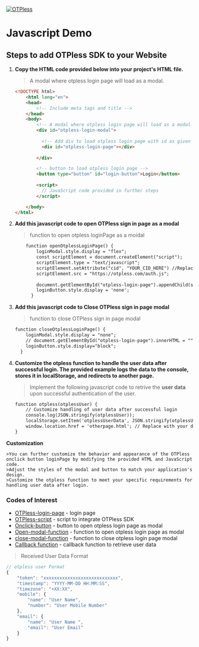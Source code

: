 ﻿[![OTPless](https://d1j61bbz9a40n6.cloudfront.net/website/home/v4/logo/white_logo.svg)](https://otpless.com/platforms/javascript)

# Javascript Demo

## Steps to add OTPless SDK to your Website

1. **Copy the HTML code provided below into your project's HTML file.**

    > A modal where otpless login page will load as a modal.

    ```html
    <!DOCTYPE html>
        <html lang="en">
        <head>
            <!-- Include meta tags and title -->
        </head>
        <body>
            <!-- A modal where otpless login page will load as a modal -->
            <div id="otpless-login-modal">
        
              <!-- Add div to load otpless login page with id as given below  -->
              <div id="otpless-login-page"></div>
        
            </div>

            <!-- button to load otpless login page -->
            <button type="button" id="login-button">Login</button>
        
            <script>
              // JavaScript code provided in further steps
            </script> 

        </body>
    </html>

    ```

2. **Add this javascript code to open OTPless sign in page as a modal**

   > function to open otpless loginPage as a moidal
    ```html
        function openOtplessLoginPage() {
            loginModal.style.display = "flex";
            const scriptElement = document.createElement("script");
            scriptElement.type = "text/javascript";
            scriptElement.setAttribute("cid", "YOUR_CID_HERE") //Replace with your cid
            scriptElement.src = "https://otpless.com/auth.js";
          
            document.getElementById("otpless-login-page").appendChild(scriptElement);
            loginButton.style.display = 'none';
          }
    ```

3. **Add this javascript code to Close OTPless sign in page modal**

   > function to close OTPless sign in page modal
    ```html
    function closeOtplessLoginPage() {
        loginModal.style.display = "none";
        // document.getElementById("otpless-login-page").innerHTML = "";
        loginButton.style.display="block";
      }
    ```
4. **Customize the otpless function to handle the user data after successful login. The provided example logs the data to the console, stores it in localStorage, and redirects to another page.**

    > Implement the following javascript code to retrive the **user data** upon successful authentication of the user.

    ```html
    function otpless(otplessUser) {
        // Customize handling of user data after successful login
        console.log(JSON.stringify(otplessUser));
        localStorage.setItem('otplessUserData', JSON.stringify(otplessUser));
        window.location.href = 'otherpage.html'; // Replace with your desired redirection
    }
    ```

**Customization**

    >You can further customize the behavior and appearance of the OTPless onclick button loginPage by modifying the provided HTML and JavaScript code.
    >Adjust the styles of the modal and button to match your application's design.
    >Customize the otpless function to meet your specific requirements for handling user data after login.
    
### Codes of Interest

- [OTPless-login-page](onclickbutton.html#L14) - login page
- [OTPless-script](onclickbutton.html#L29) - script to integrate OTPless SDK
- [Onclick-button](onclickbutton.html#L19) - button to open otpless login page as modal
- [Open-modal-function](onclickbutton.html#L27) - function to open otpless login page as modal
- [close-modal-function](onclickbutton.html#L39) - function to close otpless login page modal
- [Callback function](onclickbutton.html#L50) - callback function to retrieve user data

> Received User Data Format

```js
// otpless user Format
{
    "token": "xxxxxxxxxxxxxxxxxxxxxxxxxxxx",
    "timestamp": "YYYY-MM-DD HH:MM:SS",
    "timezone": "+XX:XX",
    "mobile": {
        "name": "User Name",
        "number": "User Mobile Number"
    },
    "email": {
        "name": "User Name ",
        "email": "User Email"
    }
}
```
